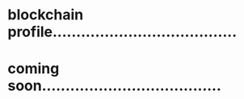 # blockchain profile.......................................
# coming soon......................................
